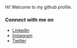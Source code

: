 Hi! Welcome to my github profile.

### Connect with me on

- <a href="https://linkedin.com/in/novalramdhani/">LinkedIn</a>
- <a href="https://instagram.com/novallrmdhni">Instagram</a>
- <a href="https://twitter.com/novallramdhani">Twitter</a>
